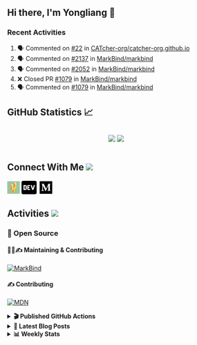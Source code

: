 ## Hi there, I'm Yongliang 👋

### Recent Activities

<!--START_SECTION:activity-->
1. 🗣 Commented on [#22](https://github.com/CATcher-org/catcher-org.github.io/issues/22) in [CATcher-org/catcher-org.github.io](https://github.com/CATcher-org/catcher-org.github.io)
2. 🗣 Commented on [#2137](https://github.com/MarkBind/markbind/issues/2137) in [MarkBind/markbind](https://github.com/MarkBind/markbind)
3. 🗣 Commented on [#2052](https://github.com/MarkBind/markbind/issues/2052) in [MarkBind/markbind](https://github.com/MarkBind/markbind)
4. ❌ Closed PR [#1079](https://github.com/MarkBind/markbind/pull/1079) in [MarkBind/markbind](https://github.com/MarkBind/markbind)
5. 🗣 Commented on [#1079](https://github.com/MarkBind/markbind/issues/1079) in [MarkBind/markbind](https://github.com/MarkBind/markbind)
<!--END_SECTION:activity-->

## GitHub Statistics :chart_with_upwards_trend:
<div align="center">
<div style="display: flex; align-items: center; justify-content: center;">

[![](https://github-readme-stats-tlylt.vercel.app/api?username=tlylt&show_icons=true&theme=tokyonight&hide_border=true&locale=en)](https://github.com/tlylt)
[![](https://github-readme-streak-stats.herokuapp.com/?user=tlylt&theme=tokyonight&hide_border=true)](https://github.com/tlylt)
</div>
</div>

## Connect With Me <img src="https://media.giphy.com/media/2wh5K5yE3ulp3xgYcG/giphy-downsized.gif" width="30">

<a href="https://www.yongliangliu.com/" target="_blank"><img align="center" src="static/site-icon.png" alt="yongliangliu.com" height="29" width="29" /></a>
<a href="https://dev.to/tlylt" target="_blank"><img align="center" src="static/dev-badge.svg" alt="dev.to/tlylt" height="35" width="35" /></a>
<a href="https://tlylt.medium.com" target="_blank"><img align="center" src="static/medium.png" alt="tlylt.medium.com" height="35" width="35" /></a>

## Activities <img src="https://media.giphy.com/media/WUlplcMpOCEmTGBtBW/giphy.gif" width="30">

### 🔭 Open Source

#### 👷‍♂️✍️ Maintaining & Contributing
[![MarkBind](https://github-readme-stats-tlylt.vercel.app/api/pin/?username=markbind&repo=markbind)](https://github.com/MarkBind/markbind)

#### ✍️ Contributing
[![MDN](https://github-readme-stats-tlylt.vercel.app/api/pin/?username=mdn&repo=content)](https://github.com/mdn/content)

<details>
<summary> <b>🎬 Published GitHub Actions </b> </summary>

[![install-graphviz](https://github-readme-stats-tlylt.vercel.app/api/pin/?username=tlylt&repo=install-graphviz)](https://github.com/tlylt/install-graphviz)

[![reposense-action](https://github-readme-stats-tlylt.vercel.app/api/pin/?username=tlylt&repo=reposense-action)](https://github.com/tlylt/reposense-action)

[![markbin-action](https://github-readme-stats-tlylt.vercel.app/api/pin/?username=markbind&repo=markbind-action)](https://github.com/MarkBind/markbind-action)

</details>

<details>
<summary> <b>📕 Latest Blog Posts</b> </summary>

<!-- BLOG-POST-LIST:START -->
- [Creating a regex-based Markdown parser in TypeScript](https://www.yongliangliu.com/blog/rmark/)
- [Create VSCode Snippets for Markdown Blog Workflows](https://www.yongliangliu.com/blog/vscode-snippets/)
- [Brag Doc 2023](https://www.yongliangliu.com/blog/brag-doc-2023/)
- [My Journey into Open Source](https://www.yongliangliu.com/blog/my-journey-into-open-source/)
- [Resources for Orbital CP2106 Independent Software Development Project](https://www.yongliangliu.com/blog/orbital-prep/)
<!-- BLOG-POST-LIST:END -->

</details>

<details>
<summary> <b>📊 Weekly Stats</b> </summary>

<!--START_SECTION:waka-->
![Code Time](http://img.shields.io/badge/Code%20Time-791%20hrs%2059%20mins-blue)

**🐱 My GitHub Data** 

> 🏆 489 Contributions in the Year 2023
 > 
> 📦 438.5 kB Used in GitHub's Storage 
 > 
> 🚫 Not Opted to Hire
 > 
> 📜 159 Public Repositories 
 > 
> 🔑 27 Private Repositories  
 > 
**I'm an Early 🐤** 

```text
🌞 Morning      227 commits       ███████░░░░░░░░░░░░░░░░░░   31.48 % 
🌆 Daytime      174 commits       ██████░░░░░░░░░░░░░░░░░░░   24.13 % 
🌃 Evening      271 commits       █████████░░░░░░░░░░░░░░░░   37.59 % 
🌙 Night         49 commits       █░░░░░░░░░░░░░░░░░░░░░░░░   06.80 % 

```
📅 **I'm Most Productive on Friday** 

```text
Monday         109 commits       ███░░░░░░░░░░░░░░░░░░░░░░   15.12 % 
Tuesday         90 commits       ███░░░░░░░░░░░░░░░░░░░░░░   12.48 % 
Wednesday      128 commits       ████░░░░░░░░░░░░░░░░░░░░░   17.75 % 
Thursday        91 commits       ███░░░░░░░░░░░░░░░░░░░░░░   12.62 % 
Friday         161 commits       █████░░░░░░░░░░░░░░░░░░░░   22.33 % 
Saturday        79 commits       ██░░░░░░░░░░░░░░░░░░░░░░░   10.96 % 
Sunday          63 commits       ██░░░░░░░░░░░░░░░░░░░░░░░   08.74 % 

```


📊 **This Week I Spent My Time On** 

```text
⌚︎ Time Zone: Asia/Singapore

💬 Programming Languages: 
Markdown                 11 hrs 15 mins      ███████████████████░░░░░░   75.50 % 
Java                     56 mins             █░░░░░░░░░░░░░░░░░░░░░░░░   06.33 % 
JSON                     50 mins             █░░░░░░░░░░░░░░░░░░░░░░░░   05.70 % 
JavaScript               34 mins             █░░░░░░░░░░░░░░░░░░░░░░░░   03.80 % 
Git Config               26 mins             ░░░░░░░░░░░░░░░░░░░░░░░░░   02.96 % 

```


 Last Updated on 13/02/2023 00:40:37 UTC
<!--END_SECTION:waka-->

</details>
